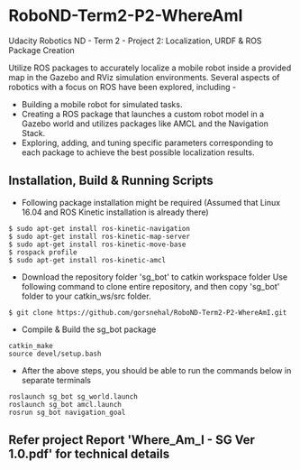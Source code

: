 # RoboND-Term2-P2-WhereAmI
Udacity Robotics ND - Term 2 - Project 2: Localization, URDF &amp; ROS Package Creation

Utilize ROS packages to accurately localize a mobile robot inside a provided map in the Gazebo and RViz simulation environments.
Several aspects of robotics with a focus on ROS have been explored, including -
* Building a mobile robot for simulated tasks.
* Creating a ROS package that launches a custom robot model in a Gazebo world and utilizes packages like AMCL and the Navigation Stack.
* Exploring, adding, and tuning specific parameters corresponding to each package to achieve the best possible localization results.

## Installation, Build & Running Scripts ##

* Following package installation might be required (Assumed that Linux 16.04 and ROS Kinetic installation is already there)
```
$ sudo apt-get install ros-kinetic-navigation
$ sudo apt-get install ros-kinetic-map-server
$ sudo apt-get install ros-kinetic-move-base
$ rospack profile
$ sudo apt-get install ros-kinetic-amcl
```

* Download the repository folder 'sg_bot' to catkin workspace folder
Use following command to clone entire repository, and then copy 'sg_bot' folder to your catkin_ws/src folder.
```
$ git clone https://github.com/gorsnehal/RoboND-Term2-P2-WhereAmI.git
```
* Compile & Build the sg_bot package
```
catkin_make 
source devel/setup.bash
```
* After the above steps, you should be able to run the commands below in separate terminals
```
roslaunch sg_bot sg_world.launch
roslaunch sg_bot amcl.launch
rosrun sg_bot navigation_goal
```

## Refer project Report 'Where_Am_I - SG Ver 1.0.pdf' for technical details ##